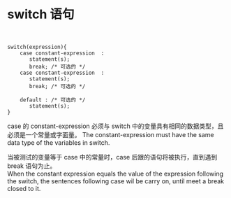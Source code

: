 # switch 语句  
<br/>    

````
switch(expression){
    case constant-expression  :
       statement(s);
       break; /* 可选的 */
    case constant-expression  :
       statement(s);
       break; /* 可选的 */  
         
    default : /* 可选的 */
       statement(s);
}  
````    
  
case 的 constant-expression 必须与 switch 中的变量具有相同的数据类型，且必须是一个常量或字面量。
The constant-expression must have the same data type of the variables in switch.  
  
当被测试的变量等于 case 中的常量时，case 后跟的语句将被执行，直到遇到 break 语句为止。  
When the constant expression equals the value of the expression following the switch, the sentences following case wil be carry on, until meet a break closed to it.  

